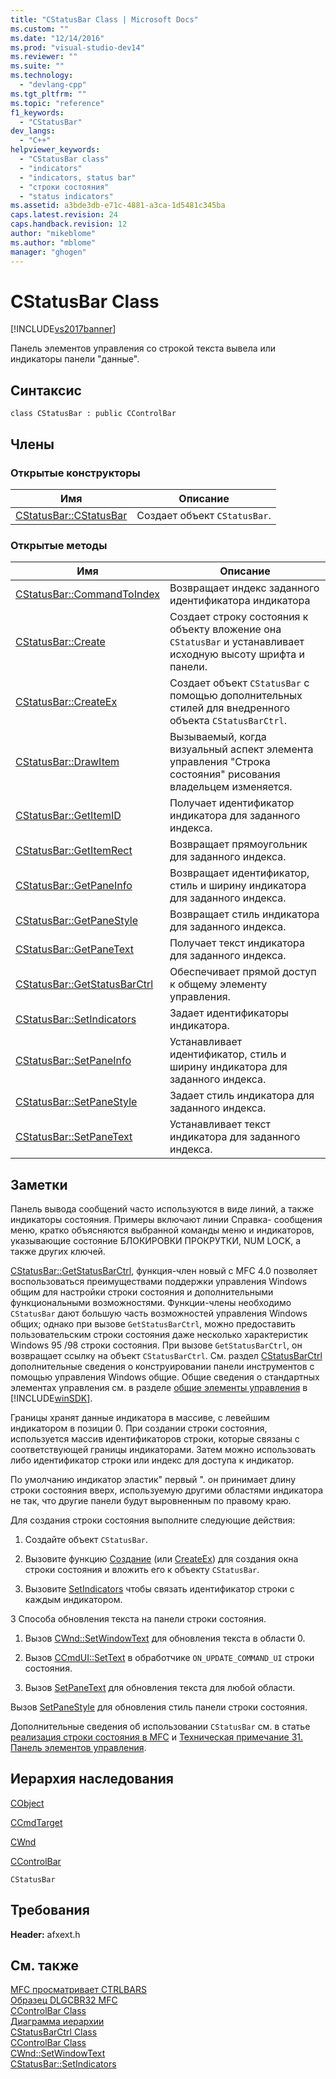 ```yaml
---
title: "CStatusBar Class | Microsoft Docs"
ms.custom: ""
ms.date: "12/14/2016"
ms.prod: "visual-studio-dev14"
ms.reviewer: ""
ms.suite: ""
ms.technology: 
  - "devlang-cpp"
ms.tgt_pltfrm: ""
ms.topic: "reference"
f1_keywords: 
  - "CStatusBar"
dev_langs: 
  - "C++"
helpviewer_keywords: 
  - "CStatusBar class"
  - "indicators"
  - "indicators, status bar"
  - "строки состояния"
  - "status indicators"
ms.assetid: a3bde3db-e71c-4881-a3ca-1d5481c345ba
caps.latest.revision: 24
caps.handback.revision: 12
author: "mikeblome"
ms.author: "mblome"
manager: "ghogen"
---
```

# CStatusBar Class
[!INCLUDE[vs2017banner](../../assembler/inline/includes/vs2017banner.md)]

Панель элементов управления со строкой текста вывела или индикаторы панели "данные".  
  
## Синтаксис  
  
```  
class CStatusBar : public CControlBar  
```  
  
## Члены  
  
### Открытые конструкторы  
  
|Имя|Описание|  
|---------|--------------|  
|[CStatusBar::CStatusBar](../Topic/CStatusBar::CStatusBar.md)|Создает объект `CStatusBar`.|  
  
### Открытые методы  
  
|Имя|Описание|  
|---------|--------------|  
|[CStatusBar::CommandToIndex](../Topic/CStatusBar::CommandToIndex.md)|Возвращает индекс заданного идентификатора индикатора|  
|[CStatusBar::Create](../Topic/CStatusBar::Create.md)|Создает строку состояния к объекту вложение она `CStatusBar` и устанавливает исходную высоту шрифта и панели.|  
|[CStatusBar::CreateEx](../Topic/CStatusBar::CreateEx.md)|Создает объект `CStatusBar` с помощью дополнительных стилей для внедренного объекта `CStatusBarCtrl`.|  
|[CStatusBar::DrawItem](../Topic/CStatusBar::DrawItem.md)|Вызываемый, когда визуальный аспект элемента управления "Строка состояния" рисования владельцем изменяется.|  
|[CStatusBar::GetItemID](../Topic/CStatusBar::GetItemID.md)|Получает идентификатор индикатора для заданного индекса.|  
|[CStatusBar::GetItemRect](../Topic/CStatusBar::GetItemRect.md)|Возвращает прямоугольник для заданного индекса.|  
|[CStatusBar::GetPaneInfo](../Topic/CStatusBar::GetPaneInfo.md)|Возвращает идентификатор, стиль и ширину индикатора для заданного индекса.|  
|[CStatusBar::GetPaneStyle](../Topic/CStatusBar::GetPaneStyle.md)|Возвращает стиль индикатора для заданного индекса.|  
|[CStatusBar::GetPaneText](../Topic/CStatusBar::GetPaneText.md)|Получает текст индикатора для заданного индекса.|  
|[CStatusBar::GetStatusBarCtrl](../Topic/CStatusBar::GetStatusBarCtrl.md)|Обеспечивает прямой доступ к общему элементу управления.|  
|[CStatusBar::SetIndicators](../Topic/CStatusBar::SetIndicators.md)|Задает идентификаторы индикатора.|  
|[CStatusBar::SetPaneInfo](../Topic/CStatusBar::SetPaneInfo.md)|Устанавливает идентификатор, стиль и ширину индикатора для заданного индекса.|  
|[CStatusBar::SetPaneStyle](../Topic/CStatusBar::SetPaneStyle.md)|Задает стиль индикатора для заданного индекса.|  
|[CStatusBar::SetPaneText](../Topic/CStatusBar::SetPaneText.md)|Устанавливает текст индикатора для заданного индекса.|  
  
## Заметки  
 Панель вывода сообщений часто используются в виде линий, а также индикаторы состояния.  Примеры включают линии Справка\- сообщения меню, кратко объясняются выбранной команды меню и индикаторов, указывающие состояние БЛОКИРОВКИ ПРОКРУТКИ, NUM LOCK, а также других ключей.  
  
 [CStatusBar::GetStatusBarCtrl](../Topic/CStatusBar::GetStatusBarCtrl.md), функция\-член новый с MFC 4.0 позволяет воспользоваться преимуществами поддержки управления Windows общим для настройки строки состояния и дополнительными функциональными возможностями.  Функции\-члены необходимо `CStatusBar` дают большую часть возможностей управления Windows общих; однако при вызове `GetStatusBarCtrl`, можно предоставить пользовательским строки состояния даже несколько характеристик Windows 95 \/98 строки состояния.  При вызове `GetStatusBarCtrl`, он возвращает ссылку на объект `CStatusBarCtrl`.  См. раздел [CStatusBarCtrl](../../mfc/reference/cstatusbarctrl-class.md) дополнительные сведения о конструировании панели инструментов с помощью управления Windows общие.  Общие сведения о стандартных элементах управления см. в разделе [общие элементы управления](http://msdn.microsoft.com/library/windows/desktop/bb775493) в [!INCLUDE[winSDK](../../atl/includes/winsdk_md.md)].  
  
 Границы хранят данные индикатора в массиве, с левейшим индикатором в позиции 0.  При создании строки состояния, используется массив идентификаторов строки, которые связаны с соответствующей границы индикаторами.  Затем можно использовать либо идентификатор строки или индекс для доступа к индикатор.  
  
 По умолчанию индикатор эластик" первый ". он принимает длину строки состояния вверх, используемую другими областями индикатора не так, что другие панели будут выровненным по правому краю.  
  
 Для создания строки состояния выполните следующие действия:  
  
1.  Создайте объект `CStatusBar`.  
  
2.  Вызовите функцию [Создание](../Topic/CStatusBar::Create.md) \(или [CreateEx](../Topic/CStatusBar::CreateEx.md)\) для создания окна строки состояния и вложить его к объекту `CStatusBar`.  
  
3.  Вызовите [SetIndicators](../Topic/CStatusBar::SetIndicators.md) чтобы связать идентификатор строки с каждым индикатором.  
  
 3 Способа обновления текста на панели строки состояния.  
  
1.  Вызов [CWnd::SetWindowText](../Topic/CWnd::SetWindowText.md) для обновления текста в области 0.  
  
2.  Вызов [CCmdUI::SetText](../Topic/CCmdUI::SetText.md) в обработчике `ON_UPDATE_COMMAND_UI` строки состояния.  
  
3.  Вызов [SetPaneText](../Topic/CStatusBar::SetPaneText.md) для обновления текста для любой области.  
  
 Вызов [SetPaneStyle](../Topic/CStatusBar::SetPaneStyle.md) для обновления стиль панели строки состояния.  
  
 Дополнительные сведения об использовании `CStatusBar` см. в статье [реализация строки состояния в MFC](../../mfc/status-bar-implementation-in-mfc.md) и [Техническая примечание 31. Панель элементов управления](../../mfc/tn031-control-bars.md).  
  
## Иерархия наследования  
 [CObject](../Topic/CObject%20Class.md)  
  
 [CCmdTarget](../Topic/CCmdTarget%20Class.md)  
  
 [CWnd](../Topic/CWnd%20Class.md)  
  
 [CControlBar](../../mfc/reference/ccontrolbar-class.md)  
  
 `CStatusBar`  
  
## Требования  
 **Header:**  afxext.h  
  
## См. также  
 [MFC просматривает CTRLBARS](../../top/visual-cpp-samples.md)   
 [Образец DLGCBR32 MFC](../../top/visual-cpp-samples.md)   
 [CControlBar Class](../../mfc/reference/ccontrolbar-class.md)   
 [Диаграмма иерархии](../../mfc/hierarchy-chart.md)   
 [CStatusBarCtrl Class](../../mfc/reference/cstatusbarctrl-class.md)   
 [CControlBar Class](../../mfc/reference/ccontrolbar-class.md)   
 [CWnd::SetWindowText](../Topic/CWnd::SetWindowText.md)   
 [CStatusBar::SetIndicators](../Topic/CStatusBar::SetIndicators.md)